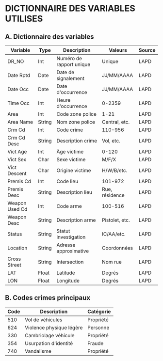 # DICTIONNAIRE DES VARIABLES UTILISES

## A. Dictionnaire des variables

| Variable | Type | Description | Valeurs | Source |
|----------|------|-------------|---------|--------|
| DR_NO | Int | Numéro de rapport unique | Unique | LAPD |
| Date Rptd | Date | Date de signalement | JJ/MM/AAAA | LAPD |
| Date Occ | Date | Date d'occurrence | JJ/MM/AAAA | LAPD |
| Time Occ | Int | Heure d'occurrence | 0-2359 | LAPD |
| Area | Int | Code zone police | 1-21 | LAPD |
| Area Name | String | Nom zone police | Central, etc. | LAPD |
| Crm Cd | Int | Code crime | 110-956 | LAPD |
| Crm Cd Desc | String | Description crime | Vol, etc. | LAPD |
| Vict Age | Int | Âge victime | 0-120 | LAPD |
| Vict Sex | Char | Sexe victime | M/F/X | LAPD |
| Vict Descent | Char | Origine victime | H/W/B/etc. | LAPD |
| Premis Cd | Int | Code lieu | 101-972 | LAPD |
| Premis Desc | String | Description lieu | Rue, résidence | LAPD |
| Weapon Used Cd | Int | Code arme | 100-516 | LAPD |
| Weapon Desc | String | Description arme | Pistolet, etc. | LAPD |
| Status | String | Statut investigation | IC/AA/etc. | LAPD |
| Location | String | Adresse approximative | Coordonnées | LAPD |
| Cross Street | String | Intersection | Nom rue | LAPD |
| LAT | Float | Latitude | Degrés | LAPD |
| LON | Float | Longitude | Degrés | LAPD |

## B. Codes crimes principaux

| Code | Description | Catégorie |
|------|-------------|-----------|
| 510 | Vol de véhicules | Propriété |
| 624 | Violence physique légère | Personne |
| 330 | Cambriolage véhicule | Propriété |
| 354 | Usurpation d'identité | Fraude |
| 740 | Vandalisme | Propriété |